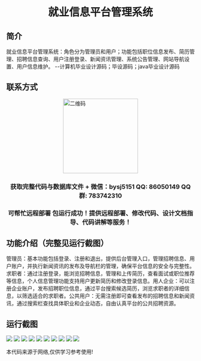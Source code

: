 <p><h1 align="center">就业信息平台管理系统</h1></p>

## 简介
就业信息平台管理系统：角色分为管理员和用户；功能包括职位信息发布、简历管理、招聘信息查询、用户注册登录、新闻资讯管理、系统公告管理、网站导航设置、用户信息维护。    --计算机毕业设计源码；毕设源码；java毕业设计源码


## 联系方式
<img src="https://bs-1329754181.cos.ap-shanghai.myqcloud.com/wx.jpg" alt="二维码" style="display: block; margin: 0 auto;" width="200px">
<p><h3 align="center">获取完整代码与数据库文件 + 微信：bysj5151 QQ: 86050149 QQ群: 783742310</h3></p>
<p><h3 align="center">可帮忙远程部署 包运行成功！提供远程部署、修改代码、设计文档指导、代码讲解等服务！</h3></p>

## 功能介绍（完整见运行截图）
管理员：基本功能包括登录、注册和退出，提供后台管理入口，管理招聘信息、用户账户，并执行新闻资讯的发布及导航栏的管理，确保平台信息的安全与完整性。求职者：通过注册登录，能浏览招聘信息，管理和上传简历，查看面试或职位推荐等信息，个人信息管理功能支持用户更新简历和修改登录信息。用人企业：可以注册企业账户，发布招聘职位信息，通过平台搜索候选简历，浏览求职者的详细信息，以筛选适合的求职者。公共用户：无需注册即可查看发布的招聘信息和新闻资讯，通过搜索栏查找具体职业和企业动态，自由认真平台的公共招聘资源。


## 运行截图
![](imgs/588112-20220321082640380-500744701.png)
![](imgs/588112-20220321082645790-351643602.png)
![](imgs/588112-20220321082650842-545738123.png)
![](imgs/588112-20220321082655789-485795734.png)
![](imgs/588112-20220321082701644-1963583962.png)
![](imgs/588112-20220321082707232-1913405781.png)
![](imgs/588112-20220321082712599-1474627385.png)
![](imgs/588112-20220321082718022-1037910276.png)
![](imgs/588112-20220321082722919-822883366.png)
![](imgs/588112-20220321082728277-1240162239.png)

<p>本代码来源于网络,仅供学习参考使用!</p>
